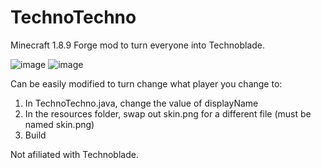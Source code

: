 # TechnoTechno
Minecraft 1.8.9 Forge mod to turn everyone into Technoblade.

![image](https://user-images.githubusercontent.com/52137472/176535287-a2f2ddf6-5c7c-4507-b58b-e9054d2b2f61.png)
![image](https://user-images.githubusercontent.com/52137472/176535312-02b86bb8-8577-42b9-a48e-1d300e8fdf44.png)

Can be easily modified to turn change what player you change to:
1. In TechnoTechno.java, change the value of displayName
2. In the resources folder, swap out skin.png for a different file (must be named skin.png)
3. Build

Not afiliated with Technoblade.

